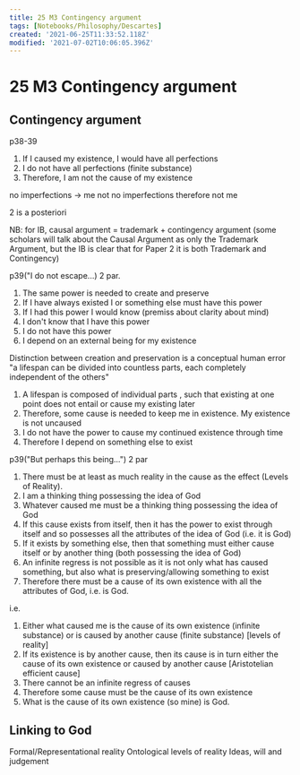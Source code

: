 ```yaml
---
title: 25 M3 Contingency argument
tags: [Notebooks/Philosophy/Descartes]
created: '2021-06-25T11:33:52.118Z'
modified: '2021-07-02T10:06:05.396Z'
---
```


# 25 M3 Contingency argument
## Contingency argument
p38-39
1. If I caused my existence, I would have all perfections
2. I do not have all perfections (finite substance)
3. Therefore, I am not the cause of my existence

no imperfections -> me
not no imperfections
therefore not me

2 is a posteriori

NB: for IB, causal argument = trademark + contingency argument
(some scholars will talk about the Causal Argument as only the Trademark Argument, but the IB is clear that for Paper 2 it is both Trademark and Contingency)

p39("I do not escape...) 2 par.

1. The same power is needed to create and preserve
2. If I have always existed I or something else must have this power
3. If I had this power I would know (premiss about clarity about mind)
4. I don't know that I have this power
5. I do not have this power
6. I depend on an external being for my existence

Distinction between creation and preservation is a conceptual human error
"a lifespan can be divided into countless parts, each completely independent of the others"

1. A lifespan is composed of individual parts , such that existing at one point does not entail or cause my existing later
2. Therefore, some cause is needed to keep me in existence. My existence is not uncaused
3. I do not have the power to cause my continued existence through time
4. Therefore I depend on something else to exist

p39("But perhaps this being...") 2 par
1. There must be at least as much reality in the cause as the effect (Levels of Reality).
2. I am a thinking thing possessing the idea of God
3. Whatever caused me must be a thinking thing possessing the idea of God
4. If this cause exists from itself, then it has the power to exist through itself and so possesses all the attributes of the idea of God (i.e. it is God)
5. If it exists by something else, then that something must either cause itself or by another thing (both possessing the idea of God)
6. An infinite regress is not possible as it is not only what has caused something, but also what is preserving/allowing something to exist
7. Therefore there must be a cause of its own existence with all the attributes of God, i.e. is God.

i.e.
1. Either what caused me is the cause of its own existence (infinite substance) or is caused by another cause (finite substance) [levels of reality]
2. If its existence is by another cause, then its cause is in turn either the cause of its own existence or caused by another cause [Aristotelian efficient cause]
3. There cannot be an infinite regress of causes
4. Therefore some cause must be the cause of its own existence
5. What is the cause of its own existence (so mine) is God.


## Linking to God
Formal/Representational reality
Ontological levels of reality
Ideas, will and judgement



